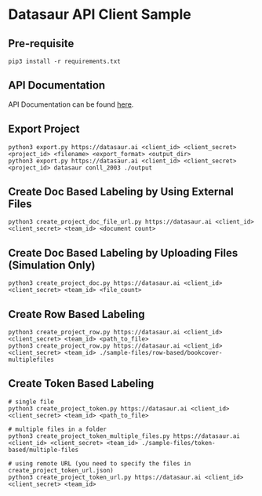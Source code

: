 # Datasaur API Client Sample

## Pre-requisite

```
pip3 install -r requirements.txt
```

## API Documentation

API Documentation can be found [here](https://datasaurai.gitbook.io/datasaur/advanced/apis-docs).

## Export Project

```
python3 export.py https://datasaur.ai <client_id> <client_secret> <project_id> <filename> <export_format> <output_dir>
python3 export.py https://datasaur.ai <client_id> <client_secret> <project_id> datasaur conll_2003 ./output
```

## Create Doc Based Labeling by Using External Files

```
python3 create_project_doc_file_url.py https://datasaur.ai <client_id> <client_secret> <team_id> <document count>
```

## Create Doc Based Labeling by Uploading Files (Simulation Only)

```
python3 create_project_doc.py https://datasaur.ai <client_id> <client_secret> <team_id> <file_count>
```

## Create Row Based Labeling

```
python3 create_project_row.py https://datasaur.ai <client_id> <client_secret> <team_id> <path_to_file>
python3 create_project_row.py https://datasaur.ai <client_id> <client_secret> <team_id> ./sample-files/row-based/bookcover-multiplefiles
```

## Create Token Based Labeling

```
# single file
python3 create_project_token.py https://datasaur.ai <client_id> <client_secret> <team_id> <path_to_file>

# multiple files in a folder
python3 create_project_token_multiple_files.py https://datasaur.ai <client_id> <client_secret> <team_id> ./sample-files/token-based/multiple-files

# using remote URL (you need to specify the files in create_project_token_url.json)
python3 create_project_token_url.py https://datasaur.ai <client_id> <client_secret> <team_id>
```
